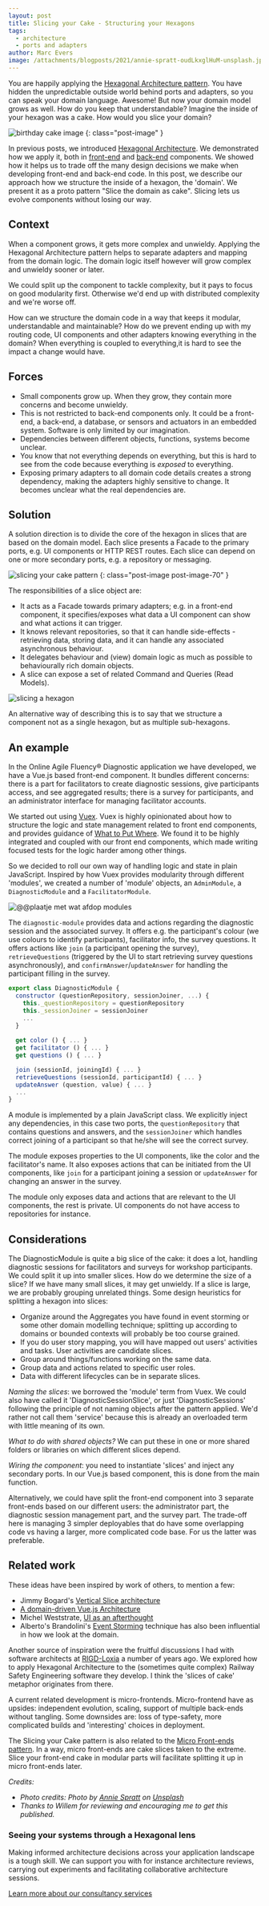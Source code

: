 ```yaml
---
layout: post
title: Slicing your Cake - Structuring your Hexagons
tags:
  - architecture
  - ports and adapters
author: Marc Evers
image: /attachments/blogposts/2021/annie-spratt-oudLkxglHuM-unsplash.jpg
---
```


You are happily applying the [Hexagonal Architecture
pattern](/2020/08/20/hexagonal-architecture.html). You have hidden the
unpredictable outside world behind ports and adapters, so you can speak your
domain language. Awesome! But now your domain model grows as well. How do you
keep that understandable? Imagine the inside of your hexagon was a cake. How
would you slice your domain?

![birthday cake image](/attachments/blogposts/2021/annie-spratt-oudLkxglHuM-unsplash.jpg)
{: class="post-image" }

In previous posts, we introduced [Hexagonal
Architecture](/2020/08/20/hexagonal-architecture.html). We demonstrated how we
apply it, both in [front-end](/2020/09/25/hexagonal-frontend-example.html) and
[back-end](/2021/01/04/hexagonal-backend-example.html) components. We showed how
it helps us to trade off the many design decisions we make when developing
front-end and back-end code. In this post, we describe our approach how we
structure the inside of a hexagon, the 'domain'. We present it as a proto
pattern "Slice the domain as cake". Slicing lets us evolve components without
losing our way.

## Context 

When a component grows, it gets more complex and unwieldy. Applying the
Hexagonal Architecture pattern helps to separate adapters and mapping from the
domain logic. The domain logic itself however will grow complex and unwieldy
sooner or later.

We could split up the component to tackle complexity, but it pays to focus on
good modularity first. Otherwise we'd end up with distributed complexity and
we're worse off.

How can we structure the domain code in a way that keeps it modular,
understandable and maintainable? How do we prevent ending up with my routing
code, UI components and other adapters knowing everything in the domain? When
everything is coupled to everything,it is hard to see the impact a change would
have.

## Forces

- Small components grow up. When they grow, they contain more concerns and
  become unwieldy. 
- This is not restricted to back-end components only. It could be a
  front-end, a back-end, a database, or sensors and actuators in an embedded
  system. Software is only limited by our imagination. 
- Dependencies between different objects, functions, systems become unclear.
- You know that not everything depends on everything, but this is hard to see
  from the code because everything is _exposed_ to everything.
- Exposing primary adapters to all domain code details creates a strong
  dependency, making the adapters highly sensitive to change. It becomes unclear
  what the real dependencies are.

## Solution

A solution direction is to divide the core of the hexagon in slices that are
based on the domain model. Each slice presents a Facade to the primary ports, e.g. UI components or HTTP REST routes. Each slice can depend on one or
more secondary ports, e.g. a repository or messaging.

![slicing your cake pattern](/attachments/blogposts/2021/slicing-your-cake.jpg)
{: class="post-image post-image-70" }

The responsibilities of a slice object are:
- It acts as a Facade towards primary adapters; e.g. in a front-end component,
  it specifies/exposes what data a UI component can show and what actions it can
  trigger.
- It knows relevant repositories, so that it can handle side-effects -
  retrieving data, storing data, and it can handle any associated asynchronous
  behaviour.
- It delegates behaviour and (view) domain logic as much as possible to
  behaviourally rich domain objects. 
- A slice can expose a set of related Command and Queries (Read Models).

![slicing a hexagon](/attachments/blogposts/2021/slicing-a-hexagon.jpg)

An alternative way of describing this is to say that we structure a component
not as a single hexagon, but as multiple sub-hexagons.

## An example 

In the Online Agile Fluency® Diagnostic application we have developed, we have a
Vue.js based front-end component. It bundles different concerns: there is a part
for facilitators to create diagnostic sessions, give participants access, and
see aggregated results; there is a survey for participants, and an administrator
interface for managing facilitator accounts.

We started out using [Vuex](vuex.vuejs.org/). Vuex is highly opinionated about
how to structure the logic and state management related to front end components,
and provides guidance of [What to Put
Where](/2020/12/23/what-to-put-where.html). We found it to be highly integrated
and coupled with our front end components, which made writing focused tests for
the logic harder among other things. 

So we decided to roll our own way of handling logic and state in plain
JavaScript. Inspired by how Vuex provides modularity through different
'modules', we created a number of 'module' objects, an `AdminModule`, a
`DiagnosticModule` and a `FacilitatorModule`.

![@@plaatje met wat afdop modules]()

The `diagnostic-module` provides data and actions regarding the diagnostic
session and the associated survey. It offers e.g. the participant's colour (we
use colours to identify participants), facilitator info, the survey questions.
It offers actions like `join` (a participant opening the survey),
`retrieveQuestions` (triggered by the UI to start retrieving survey questions
asynchronously), and `confirmAnswer`/`updateAnswer` for handling the participant
filling in the survey.

```javascript
export class DiagnosticModule {
  constructor (questionRepository, sessionJoiner, ...) {
    this._questionRepository = questionRepository
    this._sessionJoiner = sessionJoiner
    ...
  }
  
  get color () { ... }
  get facilitator () { ... }
  get questions () { ... }

  join (sessionId, joiningId) { ... }
  retrieveQuestions (sessionId, participantId) { ... }
  updateAnswer (question, value) { ... }
  ...
}
```

A module is implemented by a plain JavaScript class. We explicitly inject any
dependencies, in this case two ports, the `questionRepository` that contains
questions and answers, and the `sessionJoiner` which handles correct joining of
a participant so that he/she will see the correct survey.

The module exposes properties to the UI components, like the color and the
facilitator's name. It also exposes actions that can be initiated
from the UI components, like `join` for a participant joining a session or
`updateAnswer` for changing an answer in the survey.

The module only exposes data and actions that are relevant to the UI components,
the rest is private. UI components do not have access to repositories for
instance.


## Considerations

The DiagnosticModule is quite a big slice of the cake: it does a lot, handling
diagnostic sessions for facilitators and surveys for workshop participants. We
could split it up into smaller slices. How do we determine the size of a slice?
If we have many small slices, it may get unwieldy. If a slice is large, we are
probably grouping unrelated things. Some design heuristics for splitting a hexagon into slices:
- Organize around the Aggregates you have found in event storming or some other
  domain modelling technique; splitting up according to domains or bounded
  contexts will probably be too course grained.
- If you do user story mapping, you will have mapped out users' activities and
  tasks. User activities are candidate slices.
- Group around things/functions working on the same data.
- Group data and actions related to specific user roles.
- Data with different lifecycles can be in separate slices.

_Naming the slices_: we borrowed the 'module' term from Vuex. We could also
have called it 'DiagnosticSessionSlice', or just 'DiagnosticSessions' following
the principle of not naming objects after the pattern applied. We'd rather not
call them 'service' because this is already an overloaded term with little
meaning of its own.

_What to do with shared objects?_ We can put these in one or more shared folders
or libraries on which different slices depend.

_Wiring the component_: you need to instantiate 'slices' and inject any
secondary ports. In our Vue.js based component, this is done from the main
function.

Alternatively, we could have split the front-end component into 3 separate
front-ends based on our different users: the administrator part, the diagnostic
session management part, and the survey part. The trade-off here is managing 3
simpler deployables that do have some overlapping code vs having a larger, more
complicated code base. For us the latter was preferable.

## Related work

These ideas have been inspired by work of others, to mention a few:
- Jimmy Bogard's [Vertical Slice architecture](https://jimmybogard.com/vertical-slice-architecture/amp/)
- [A domain-driven Vue.js Architecture](https://medium.com/bauer-kirch/a-domain-driven-vue-js-architecture-77771c20f0da)
- Michel Weststrate, [UI as an afterthought](https://michel.codes/blogs/ui-as-an-afterthought)
- Alberto's Brandolini's [Event Storming](https://www.eventstorming.com/) technique has also been influential in how we look at the domain.

Another source of inspiration were the fruitful discussions I had with software
architects at [RIGD-Loxia](https://www.rigd-loxia.nl/) a number of years ago. We
explored how to apply Hexagonal Architecture to the (sometimes quite complex)
Railway Safety Engineering software they develop. I think the 'slices of cake'
metaphor originates from there.

A current related development is micro-frontends. Micro-frontend have as
upsides: independent evolution, scaling, support of multiple back-ends without
tangling. Some downsides are: loss of type-safety, more complicated builds and
'interesting' choices in deployment.

The Slicing your Cake pattern is also related to the [Micro Front-ends
pattern](https://martinfowler.com/articles/micro-frontends.html). In a way,
micro front-ends are cake slices taken to the extreme. Slice your front-end cake
in modular parts will facilitate splitting it up in micro front-ends later.

_Credits:_
- _Photo credits: <span>Photo by <a href="https://unsplash.com/@anniespratt?utm_source=unsplash&amp;utm_medium=referral&amp;utm_content=creditCopyText">Annie Spratt</a> on <a href="https://unsplash.com/?utm_source=unsplash&amp;utm_medium=referral&amp;utm_content=creditCopyText">Unsplash</a></span>_
- _Thanks to Willem for reviewing and encouraging me to get this published._

<aside>
  <h3>Seeing your systems through a Hexagonal lens</h3>
  <p>Making informed architecture decisions across your application landscape is a tough skill. We can support you with for instance architecture reviews, carrying out experiments and facilitating collaborative architecture sessions.</p>
  <p><div>
    <a href="/consulting">Learn more about our consultancy services</a>
  </div></p>
</aside>
